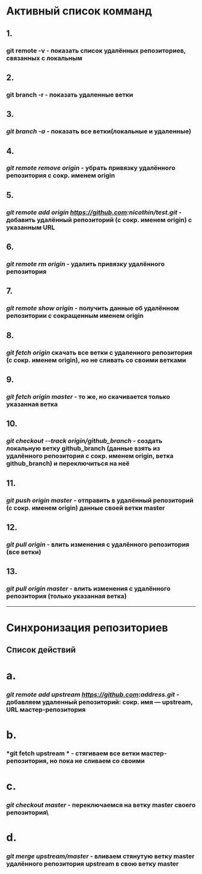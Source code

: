 # Активный список комманд

## 1. 
### **git remote -v** - показать список удалённых репозиториев, связанных с локальным

## 2. 
### **git branch -r** - показать удаленные ветки

## 3. 
### *git branch -a* - показать все ветки(локальные и удаленные)

## 4. 
### *git remote remove origin* - убрать привязку удалённого репозитория с сокр. именем origin

## 5. 
### *git remote add origin <https://github.com>:nicothin/test.git* - добавить удалённый репозиторий (с сокр. именем origin) с указанным URL

## 6. 
### *git remote rm origin* - удалить привязку удалённого репозитория

## 7. 
### *git remote show origin* - получить данные об удалённом репозитории с сокращенным именем origin

## 8. 
### *git fetch origin*  скачать все ветки с удаленного репозитория (с сокр. именем origin), но не сливать со своими ветками

## 9. 
### *git fetch origin master* - то же, но скачивается только указанная ветка

## 10. 
### *git checkout --track origin/github_branch* - создать локальную ветку **github_branch** (данные взять из удалённого репозитория с сокр. именем origin, ветка github_branch) и переключиться на неё

## 11. 
### *git push origin master* - отправить в удалённый репозиторий (с сокр. именем origin) данные своей ветки master

## 12. 
### *git pull origin* - влить изменения с удалённого репозитория (все ветки)

## 13. 
### *git pull origin master* - влить изменения с удалённого репозитория (только указанная ветка)
_____________________________

# Синхронизация репозиториев

## Список действий

# а. 
### *git remote add upstream <https://github.com>:address.git* - добавляем удаленный репозиторий: сокр. имя — upstream, URL мастер-репозитория

# b.
### *git fetch upstream * - стягиваем все ветки мастер-репозитория, но пока не сливаем со своими

# c.  
### *git checkout master* - переключаемся на ветку master своего репозитория\

# d. 
### *git merge upstream/master* - вливаем стянутую ветку master удалённого репозитория upstream в свою ветку master